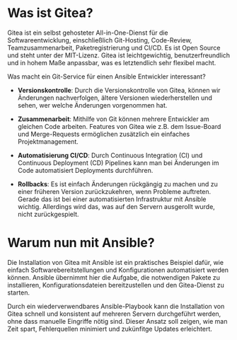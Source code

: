 # Was ist Gitea?

Gitea ist ein selbst gehosteter All-in-One-Dienst für die Softwareentwicklung, einschließlich Git-Hosting, Code-Review, Teamzusammenarbeit, Paketregistrierung und CI/CD. 
Es ist Open Source und steht unter der MIT-Lizenz. 
Gitea ist leichtgewichtig, benutzerfreundlich und in hohem Maße anpassbar, was es letztendlich sehr flexibel macht.

Was macht ein Git-Service für einen Ansible Entwickler interessant?

- **Versionskontrolle**: Durch die Versionskontrolle von Gitea, können wir Änderungen nachverfolgen, ältere Versionen wiederherstellen und sehen, wer welche Änderungen vorgenommen hat.

- **Zusammenarbeit**: Mithilfe von Git können mehrere Entwickler am gleichen Code arbeiten. Features von Gitea wie z.B. dem Issue-Board und Merge-Requests ermöglichen zusätzlich ein einfaches Projektmanagement.

- **Automatisierung CI/CD**: Durch Continuous Integration (CI) und Continuous Deployment (CD) Pipelines kann man bei Änderungen im Code automatisiert Deployments durchführen.

- **Rollbacks**: Es ist einfach Änderungen rückgängig zu machen und zu einer früheren Version zurückzukehren, wenn Probleme auftreten. Gerade das ist bei einer automatisierten Infrastruktur mit Ansible wichtig. Allerdings wird das, was auf den Servern ausgerollt wurde, nicht zurückgespielt.


# Warum nun mit Ansible?

Die Installation von Gitea mit Ansible ist ein praktisches Beispiel dafür, wie einfach Softwarebereitstellungen und Konfigurationen automatisiert werden können. Ansible übernimmt hier die Aufgabe, die notwendigen Pakete zu installieren, Konfigurationsdateien bereitzustellen und den Gitea-Dienst zu starten. 

Durch ein wiederverwendbares Ansible-Playbook kann die Installation von Gitea schnell und konsistent auf mehreren Servern durchgeführt werden, ohne dass manuelle Eingriffe nötig sind. Dieser Ansatz soll zeigen, wie man Zeit spart, Fehlerquellen minimiert und zukünfitge Updates erleichtert.

